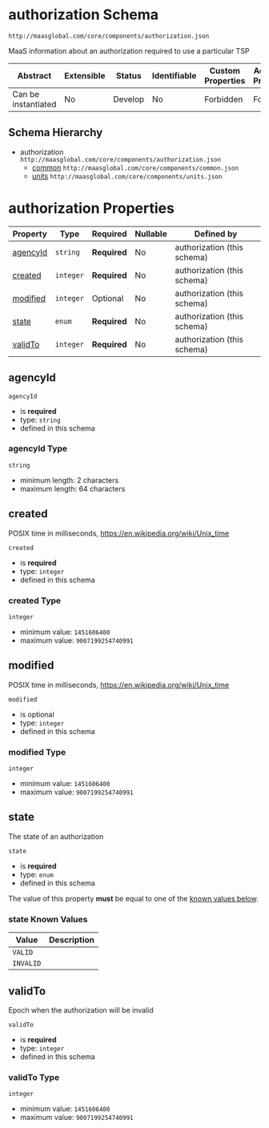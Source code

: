 # authorization Schema

```
http://maasglobal.com/core/components/authorization.json
```

MaaS information about an authorization required to use a particular TSP

| Abstract            | Extensible | Status  | Identifiable | Custom Properties | Additional Properties | Defined In                                               |
| ------------------- | ---------- | ------- | ------------ | ----------------- | --------------------- | -------------------------------------------------------- |
| Can be instantiated | No         | Develop | No           | Forbidden         | Forbidden             | [core/components/authorization.json](authorization.json) |

## Schema Hierarchy

- authorization `http://maasglobal.com/core/components/authorization.json`
  - [common](common.md) `http://maasglobal.com/core/components/common.json`
  - [units](units.md) `http://maasglobal.com/core/components/units.json`

# authorization Properties

| Property              | Type      | Required     | Nullable | Defined by                  |
| --------------------- | --------- | ------------ | -------- | --------------------------- |
| [agencyId](#agencyid) | `string`  | **Required** | No       | authorization (this schema) |
| [created](#created)   | `integer` | **Required** | No       | authorization (this schema) |
| [modified](#modified) | `integer` | Optional     | No       | authorization (this schema) |
| [state](#state)       | `enum`    | **Required** | No       | authorization (this schema) |
| [validTo](#validto)   | `integer` | **Required** | No       | authorization (this schema) |

## agencyId

`agencyId`

- is **required**
- type: `string`
- defined in this schema

### agencyId Type

`string`

- minimum length: 2 characters
- maximum length: 64 characters

## created

POSIX time in milliseconds, https://en.wikipedia.org/wiki/Unix_time

`created`

- is **required**
- type: `integer`
- defined in this schema

### created Type

`integer`

- minimum value: `1451606400`
- maximum value: `9007199254740991`

## modified

POSIX time in milliseconds, https://en.wikipedia.org/wiki/Unix_time

`modified`

- is optional
- type: `integer`
- defined in this schema

### modified Type

`integer`

- minimum value: `1451606400`
- maximum value: `9007199254740991`

## state

The state of an authorization

`state`

- is **required**
- type: `enum`
- defined in this schema

The value of this property **must** be equal to one of the [known values below](#state-known-values).

### state Known Values

| Value     | Description |
| --------- | ----------- |
| `VALID`   |             |
| `INVALID` |             |

## validTo

Epoch when the authorization will be invalid

`validTo`

- is **required**
- type: `integer`
- defined in this schema

### validTo Type

`integer`

- minimum value: `1451606400`
- maximum value: `9007199254740991`
